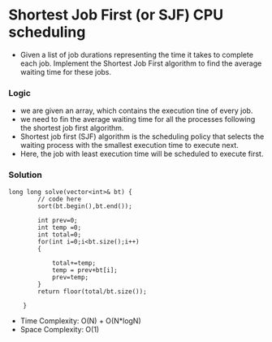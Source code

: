 # Shortest Job First (or SJF) CPU scheduling
-  Given a list of job durations representing the time it takes to complete each job. Implement the Shortest Job First algorithm to find the average waiting time for these jobs.

### Logic
- we are given an array, which contains the execution tine of every job.
- we need to fin the average waiting time for all the processes following the shortest job first algorithm.
- Shortest job first (SJF) algorithm is the scheduling policy that selects the waiting process with the smallest execution time to execute next.
- Here, the job with least execution time will be scheduled to execute first.
 

### Solution
```
long long solve(vector<int>& bt) {
        // code here
        sort(bt.begin(),bt.end());
        
        int prev=0;
        int temp =0;
        int total=0;
        for(int i=0;i<bt.size();i++)
        {
           
            total+=temp;
            temp = prev+bt[i];
            prev=temp;
        }
        return floor(total/bt.size());
        
    }
```
- Time Complexity: O(N) + O(N*logN)
- Space Complexity: O(1)